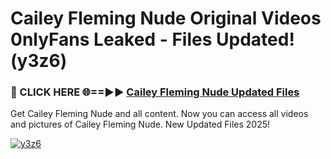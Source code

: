 # Cailey Fleming Nude Original Videos 0nlyFans Leaked - Files Updated! (y3z6)

<h3>🔴 CLICK HERE 🌐==►► <a href="https://tinyurl.com/5h6xmrr3" rel="nofollow">Cailey Fleming Nude Updated Files</a></h3>

Get Cailey Fleming Nude and all content. Now you can access all videos and pictures of Cailey Fleming Nude. New Updated Files 2025!

[![y3z6](https://i.imgur.com/KVD873Z.gif)](https://tinyurl.com/5h6xmrr3)

